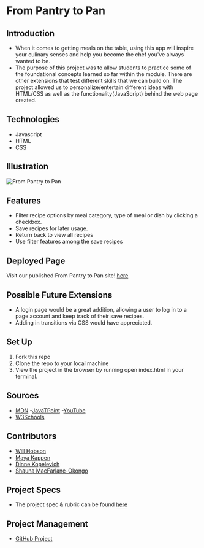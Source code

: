 # From Pantry to Pan

## Introduction
 - When it comes to getting meals on the table, using this app will inspire your culinary senses and help you become the chef you've always wanted to be.
 - The purpose of this project was to allow students to practice some of the foundational concepts learned so far within the module. There are other extensions that test different skills that we can build on. The project allowed us to personalize/entertain different ideas with HTML/CSS as well as the functionality(JavaScript) behind the web page created.

## Technologies
 - Javascript
 - HTML
 - CSS

## Illustration
 ![From Pantry to Pan](<img width="2240" alt="Screen Shot 2022-07-18 at 11 28 03 PM" src="https://user-images.githubusercontent.com/102887963/179665726-8ab19947-96d8-48da-b2c3-d92ef8b8aeb3.png">)

## Features
- Filter recipe options by meal category, type of meal or dish by clicking a checkbox.
- Save recipes for later usage.
- Return back to view all recipes
- Use filter features among the save recipes


## Deployed Page
Visit our published From Pantry to Pan site! [here](https://drslmac.github.io/pantry-to-pan/)

## Possible Future Extensions
 - A login page would be a great addition, allowing a user to log in to a page account and keep track of their save recipes.
 - Adding in transitions via CSS would have appreciated.

## Set Up
1. Fork this repo
2. Clone the repo to your local machine
3. View the project in the browser by running open index.html in your terminal.

## Sources
 - [MDN](http://developer.mozilla.org/en-US/)
 -[JavaTPoint](https://www.javatpoint.com/how-to-check-a-radio-button-using-javascript)
 -[YouTube](https://www.youtube.com/)
 - [W3Schools](https://www.w3schools.com/)

## Contributors
 - [Will Hobson](https://github.com/willhobson85)
 - [Maya Kappen](https://github.com/mayakappen)
 - [Dinne Kopelevich](https://github.com/DinneK)
 - [Shauna MacFarlane-Okongo](https://github.com/DrSLMac)
 
## Project Specs
 - The project spec & rubric can be found [here](https://frontend.turing.edu/projects/whats-cookin-part-one.html)

## Project Management
-  [GitHub Project](https://github.com/DrSLMac/pantry-to-pan/projects?type=beta)
